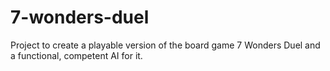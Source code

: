 # 7-wonders-duel
Project to create a playable version of the board game 7 Wonders Duel and a functional, competent AI for it.
